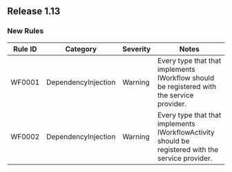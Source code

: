 ## Release 1.13

### New Rules

| Rule ID | Category            | Severity | Notes                                                                                             |
|---------|---------------------|----------|---------------------------------------------------------------------------------------------------|
| WF0001  | DependencyInjection | Warning  | Every type that that implements IWorkflow should be registered with the service provider.         |
| WF0002  | DependencyInjection | Warning  | Every type that that implements IWorkflowActivity should be registered with the service provider. |